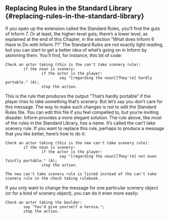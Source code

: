 ## Replacing Rules in the Standard Library {#replacing-rules-in-the-standard-library}

If you open up the extension called the Standard Rules, you’ll find the guts of Inform 7\. Or at least, the higher-level guts; there’s a lower level, as explained at the end of this Chapter, in the section “What does Inform 6 Have to Do with Inform 7?” The Standard Rules are not exactly light reading, but you can start to get a better idea of what’s going on in Inform by skimming them. You’ll find, for instance, this bit of code:

```inform7
Check an actor taking (this is the can't take scenery rule):
        if the noun is scenery:
                if the actor is the player:
                        say "[regarding the noun][They're] hardly portable." (A);
                stop the action.
```

This is the rule that produces the output “That’s hardly portable” if the player tries to take something that’s scenery. But let’s say you don’t care for this message. The way to make such changes is _not_ to edit the Standard Rules file. You can edit this file if you feel compelled to, but you’re inviting disaster. Inform provides a more elegant solution. The rule above, like most of the rules in the Standard Library, has a name. It’s called the can’t take scenery rule. If you want to replace this rule, perhaps to produce a message that you like better, here’s how to do it:

```inform7
Check an actor taking (this is the new can't take scenery rule):
        if the noun is scenery:
                if the actor is the player:
                        say "[regarding the noun][They're] not even faintly portable." (A);
                stop the action.

The new can't take scenery rule is listed instead of the can't take scenery rule in the check taking rulebook.
```

If you only want to change the message for one particular scenery object (or for a kind of scenery object), you can do it even more easily:

```inform7
Check an actor taking the boulder:
        say "You'd give yourself a hernia.";
        stop the action.
```
